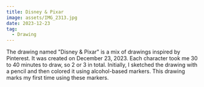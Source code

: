 ```yaml
---
title: Disney & Pixar
image: assets/IMG_2313.jpg
date: 2023-12-23
tag:
  - Drawing
---
```


The drawing named "Disney & Pixar" is a mix of drawings inspired by Pinterest. It was created on December 23, 2023. Each character took me 30 to 40 minutes to draw, so 2 or 3 in total. Initially, I sketched the drawing with a pencil and then colored it using alcohol-based markers. This drawing marks my first time using these markers.

